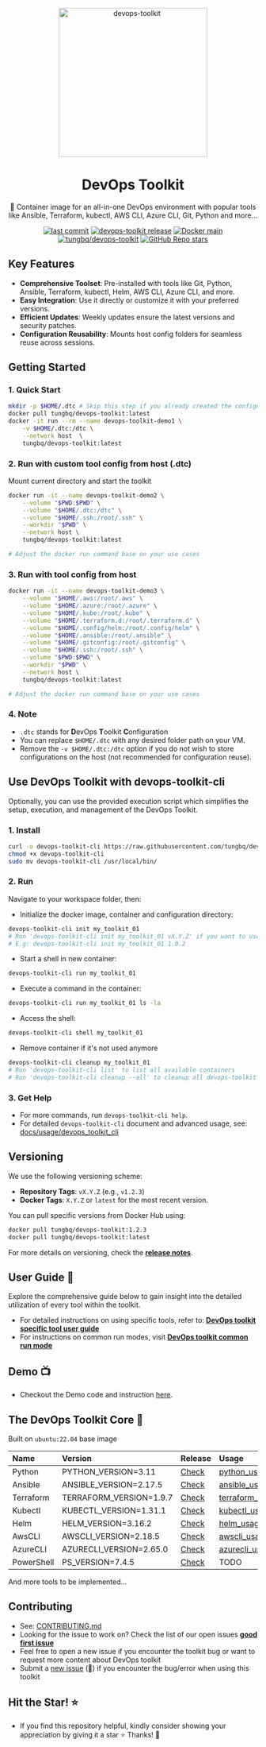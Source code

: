 <p align="center">
  <a href="https://github.com/tungbq/devops-toolkit"><img src="./assets/images/devops-toolkit.jpg" alt="devops-toolkit" height="300"></a>
</p>

<h1 align="center">DevOps Toolkit</h1>

<p align="center">🐳 Container image for an all-in-one DevOps environment with popular tools like Ansible, Terraform, kubectl, AWS CLI, Azure CLI, Git, Python and more...</p>

<p align="center">
  <a href="https://img.shields.io/github/last-commit/tungbq/devops-toolkit/main"><img alt="last commit" src="https://img.shields.io/github/last-commit/tungbq/devops-toolkit/main" /></a>
  <a href="https://github.com/tungbq/devops-toolkit/releases"><img alt="devops-toolkit release" src="https://img.shields.io/github/release/tungbq/devops-toolkit.svg" /></a>
  <a href="[https://hub.docker.com/r/tungbq/devops-toolkit/tags](https://github.com/tungbq/devops-toolkit/actions/workflows/deploy-docker-image-release.yml/badge.svg)">
     <img alt="Docker main" src="https://github.com/tungbq/devops-toolkit/actions/workflows/deploy-docker-image-release.yml/badge.svg"/></a>
  <a href="https://img.shields.io/docker/pulls/tungbq/devops-toolkit"><img alt="tungbq/devops-toolkit" src="https://img.shields.io/docker/pulls/tungbq/devops-toolkit"/></a>
  <a href="https://github.com/tungbq/devops-toolkit/stargazers"><img alt="GitHub Repo stars" src="https://img.shields.io/github/stars/tungbq/devops-toolkit"/></a>
</p>

## Key Features

- **Comprehensive Toolset**: Pre-installed with tools like Git, Python, Ansible, Terraform, kubectl, Helm, AWS CLI, Azure CLI, and more.
- **Easy Integration**: Use it directly or customize it with your preferred versions.
- **Efficient Updates**: Weekly updates ensure the latest versions and security patches.
- **Configuration Reusability**: Mounts host config folders for seamless reuse across sessions.

## Getting Started

### 1. Quick Start

```bash
mkdir -p $HOME/.dtc # Skip this step if you already created the configuration folder before
docker pull tungbq/devops-toolkit:latest
docker -it run --rm --name devops-toolkit-demo1 \
    -v $HOME/.dtc:/dtc \
    --network host  \
    tungbq/devops-toolkit:latest
```

### 2. Run with custom tool config from host (.dtc)
Mount current directory and start the toolkit
```bash
docker run -it --name devops-toolkit-demo2 \
    --volume "$PWD:$PWD" \
    --volume "$HOME/.dtc:/dtc" \
    --volume "$HOME/.ssh:/root/.ssh" \
    --workdir "$PWD" \
    --network host \
    tungbq/devops-toolkit:latest

# Adjust the docker run command base on your use cases
```

### 3. Run with tool config from host

```bash
docker run -it --name devops-toolkit-demo3 \
    --volume "$HOME/.aws:/root/.aws" \
    --volume "$HOME/.azure:/root/.azure" \
    --volume "$HOME/.kube:/root/.kube" \
    --volume "$HOME/.terraform.d:/root/.terraform.d" \
    --volume "$HOME/.config/helm:/root/.config/helm" \
    --volume "$HOME/.ansible:/root/.ansible" \
    --volume "$HOME/.gitconfig:/root/.gitconfig" \
    --volume "$HOME/.ssh:/root/.ssh" \
    --volume "$PWD:$PWD" \
    --workdir "$PWD" \
    --network host \
    tungbq/devops-toolkit:latest

# Adjust the docker run command base on your use cases
```

### 4. Note

- `.dtc` stands for **D**evOps **T**oolkit **C**onfiguration
- You can replace `$HOME/.dtc` with any desired folder path on your VM.
- Remove the `-v $HOME/.dtc:/dtc` option if you do not wish to store configurations on the host (not recommended for configuration reuse).

## Use DevOps Toolkit with devops-toolkit-cli

Optionally, you can use the provided execution script which simplifies the setup, execution, and management of the DevOps Toolkit.

### 1. Install

```bash
curl -o devops-toolkit-cli https://raw.githubusercontent.com/tungbq/devops-toolkit/main/devops-toolkit-cli
chmod +x devops-toolkit-cli
sudo mv devops-toolkit-cli /usr/local/bin/
```

### 2. Run

Navigate to your workspace folder, then:

- Initialize the docker image, container and configuration directory:

```bash
devops-toolkit-cli init my_toolkit_01
# Run 'devops-toolkit-cli init my_toolkit_01 vX.Y.Z' if you want to use specific version.
# E.g: devops-toolkit-cli init my_toolkit_01 1.0.2
```

- Start a shell in new container:

```bash
devops-toolkit-cli run my_toolkit_01
```

- Execute a command in the container:

```bash
devops-toolkit-cli run my_toolkit_01 ls -la
```

- Access the shell:

```bash
devops-toolkit-cli shell my_toolkit_01
```

- Remove container if it's not used anymore

```bash
devops-toolkit-cli cleanup my_toolkit_01
# Run 'devops-toolkit-cli list' to list all available containers
# Run 'devops-toolkit-cli cleanup --all' to cleanup all devops-toolkit containers
```

### 3. Get Help

- For more commands, run `devops-toolkit-cli help`.
- For detailed `devops-toolkit-cli` document and advanced usage, see: [docs/usage/devops_toolkit_cli](./docs/usage/devops_toolkit_cli.md)

## Versioning

We use the following versioning scheme:

- **Repository Tags**: `vX.Y.Z` (e.g., `v1.2.3`)
- **Docker Tags**: `X.Y.Z` or `latest` for the most recent version.

You can pull specific versions from Docker Hub using:

```bash
docker pull tungbq/devops-toolkit:1.2.3
docker pull tungbq/devops-toolkit:latest
```

For more details on versioning, check the [**release notes**](https://github.com/tungbq/devops-toolkit/releases).

## User Guide 📖

Explore the comprehensive guide below to gain insight into the detailed utilization of every tool within the toolkit.

- For detailed instructions on using specific tools, refer to: [**DevOps toolkit specific tool user guide**](./docs/usage/README.md)
- For instructions on common run modes, visit [**DevOps toolkit common run mode**](./docs/usage/run_mode.md)

## Demo 📺

- Checkout the Demo code and instruction [here](./demo/).

## The DevOps Toolkit Core 🧰

Built on `ubuntu:22.04` base image

| Name       | Version                 | Release                                                                      | Usage                                              |
| :--------- | :---------------------- | :--------------------------------------------------------------------------- | :------------------------------------------------- |
| Python     | PYTHON_VERSION=3.11     | [Check](https://www.python.org/downloads/source/)                            | [python_usage](./docs/usage/python_usage.md)       |
| Ansible    | ANSIBLE_VERSION=2.17.5  | [Check](https://api.github.com/repos/ansible/ansible/releases/latest)        | [ansible_usage](./docs/usage/ansible_usage.md)     |
| Terraform  | TERRAFORM_VERSION=1.9.7 | [Check](https://releases.hashicorp.com/terraform/)                           | [terraform_usage](./docs/usage/terraform_usage.md) |
| Kubectl    | KUBECTL_VERSION=1.31.1  | [Check](https://dl.k8s.io/release/stable.txt)                                | [kubectl_usage](./docs/usage/kubectl_usage.md)     |
| Helm       | HELM_VERSION=3.16.2     | [Check](https://github.com/helm/helm/releases)                               | [helm_usage](./docs/usage/helm_usage.md)           |
| AwsCLI     | AWSCLI_VERSION=2.18.5  | [Check](https://raw.githubusercontent.com/aws/aws-cli/v2/CHANGELOG.rst)      | [awscli_usage](./docs/usage/awscli_usage.md)       |
| AzureCLI   | AZURECLI_VERSION=2.65.0 | [Check](https://learn.microsoft.com/en-us/cli/azure/release-notes-azure-cli) | [azurecli_usage](./docs/usage/azurecli_usage.md)   |
| PowerShell | PS_VERSION=7.4.5        | [Check](https://github.com/PowerShell/PowerShell/releases)                   | TODO                                               |

And more tools to be implemented...

## Contributing

- See: [CONTRIBUTING.md](./CONTRIBUTING.md)
- Looking for the issue to work on? Check the list of our open issues [**good first issue**](https://github.com/tungbq/devops-toolkit/issues?q=is%3Aissue+is%3Aopen+label%3A%22good+first+issue%22)
- Feel free to open a new issue if you encounter the toolkit bug or want to request more content about DevOps toolkit
- Submit a [new issue](https://github.com/tungbq/devops-toolkit/issues/new) (🐛) if you encounter the bug/error when using this toolkit

## Hit the Star! ⭐

- If you find this repository helpful, kindly consider showing your appreciation by giving it a star ⭐ Thanks! 💖
